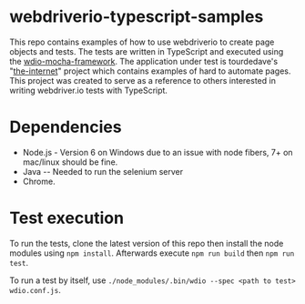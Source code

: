 # webdriverio-typescript-samples
This repo contains examples of how to use webdriverio to create page objects and tests. The tests are written in TypeScript and executed using the [wdio-mocha-framework](https://github.com/webdriverio/wdio-mocha-framework). The application under test is tourdedave's "[the-internet](https://github.com/tourdedave/the-internet)" project which contains examples of hard to automate pages. This project was created to serve as a reference to others interested in writing webdriver.io tests with TypeScript.

# Dependencies
* Node.js - Version 6 on Windows due to an issue with node fibers, 7+ on mac/linux should be fine.
* Java -- Needed to run the selenium server
* Chrome.

# Test execution
To run the tests, clone the latest version of this repo then install the node modules using ```npm install```. Afterwards execute ```npm run build``` then ```npm run test```.

To run a test by itself, use ```./node_modules/.bin/wdio --spec <path to test> wdio.conf.js```.